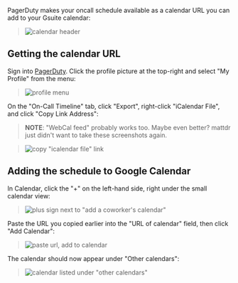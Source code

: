 PagerDuty makes your oncall schedule available as a calendar URL you can add to your Gsuite calendar:

> ![calendar header](https://user-images.githubusercontent.com/1052311/40676960-2160887c-6331-11e8-92a8-6ca17503a4c8.png)

## Getting the calendar URL

Sign into [PagerDuty](https://pulumi.pagerduty.com/). Click the profile picture at the top-right and select "My Profile" from the menu:

> ![profile menu](https://user-images.githubusercontent.com/1052311/40677330-38f9e95a-6332-11e8-96c4-00c2ac85b3f9.png)

On the "On-Call Timeline" tab, click "Export", right-click "iCalendar File", and click "Copy Link Address":

> **NOTE**: "WebCal feed" probably works too. Maybe even better? mattdr just didn't want to take these screenshots again.

> ![copy "icalendar file" link](https://user-images.githubusercontent.com/1052311/40677413-6e31c192-6332-11e8-949a-346dee969fa0.png)

## Adding the schedule to Google Calendar

In Calendar, click the "+" on the left-hand side, right under the small calendar view:

> ![plus sign next to "add a coworker's calendar"](https://user-images.githubusercontent.com/1052311/40677681-2d05e26a-6333-11e8-92f4-0489ef2d7b5f.png)

Paste the URL you copied earlier into the "URL of calendar" field, then click "Add Calendar":

> ![paste url, add to calendar](https://user-images.githubusercontent.com/1052311/40677755-6f7d92d2-6333-11e8-8315-21a92c4b2111.png)

The calendar should now appear under "Other calendars":

> ![calendar listed under "other calendars"](https://user-images.githubusercontent.com/1052311/40677834-b7198312-6333-11e8-9dbc-0d70911d5e06.png)